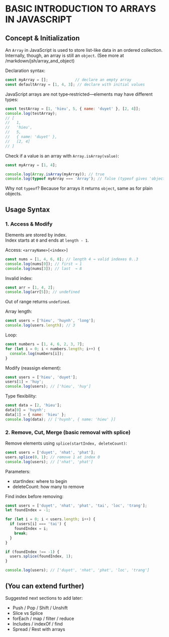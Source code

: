 # BASIC INTRODUCTION TO ARRAYS IN JAVASCRIPT

## Concept & Initialization

An `Array` in JavaScript is used to store list-like data in an ordered collection. Internally, though, an array is still an `object`. (See more at /markdown/jsh/array_and_object)

Declaration syntax:

```javascript
const myArray = [];            // declare an empty array
const defaultArray = [1, 4, 3]; // declare with initial values
```

JavaScript arrays are not type‑restricted—elements may have different types:

```javascript
const testArray = [1, 'hieu', 5, { name: 'duyet' }, [2, 4]];
console.log(testArray);
// [
//   1,
//   'hieu',
//   5,
//   { name: 'duyet' },
//   [2, 4]
// ]
```

Check if a value is an array with `Array.isArray(value)`:

```javascript
const myArray = [1, 4];

console.log(Array.isArray(myArray)); // true
console.log(typeof myArray === 'Array'); // false (typeof gives 'object')
```

Why not `typeof`? Because for arrays it returns `object`, same as for plain objects.

## Usage Syntax

### 1. Access & Modify

Elements are stored by index.  
Index starts at `0` and ends at `length - 1`.

Access: `<arrayName>[<index>]`

```javascript
const nums = [1, 4, 6, 8]; // length 4 → valid indexes 0..3
console.log(nums[0]); // first → 1
console.log(nums[3]); // last  → 8
```

Invalid index:

```javascript
const arr = [1, 4, 2];
console.log(arr[5]); // undefined
```

Out of range returns `undefined`.

Array length:

```javascript
const users = ['hieu', 'huynh', 'long'];
console.log(users.length); // 3
```

Loop:

```javascript
const numbers = [1, 4, 6, 2, 3, 7];
for (let i = 0; i < numbers.length; i++) {
  console.log(numbers[i]);
}
```

Modify (reassign element):

```javascript
const users = ['hieu', 'duyet'];
users[1] = 'huy';
console.log(users); // ['hieu', 'huy']
```

Type flexibility:

```javascript
const data = [2, 'hieu'];
data[0] = 'huynh';
data[1] = { name: 'hieu' };
console.log(data); // ['huynh', { name: 'hieu' }]
```

### 2. Remove, Cut, Merge (basic removal with splice)

Remove elements using `splice(startIndex, deleteCount)`:

```javascript
const users = ['duyet', 'nhat', 'phat'];
users.splice(0, 1); // remove 1 at index 0
console.log(users); // ['nhat', 'phat']
```

Parameters:
- startIndex: where to begin
- deleteCount: how many to remove

Find index before removing:

```javascript
const users = ['duyet', 'nhat', 'phat', 'tai', 'loc', 'trang'];
let foundIndex = -1;

for (let i = 0; i < users.length; i++) {
  if (users[i] === 'tai') {
    foundIndex = i;
    break;
  }
}

if (foundIndex !== -1) {
  users.splice(foundIndex, 1);
}

console.log(users); // ['duyet', 'nhat', 'phat', 'loc', 'trang']
```

## (You can extend further)
Suggested next sections to add later:
- Push / Pop / Shift / Unshift
- Slice vs Splice
- forEach / map / filter / reduce
- Includes / indexOf / find
- Spread / Rest with arrays